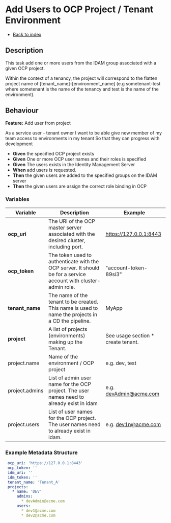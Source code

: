 # Add Users to OCP Project / Tenant Environment

* [Back to index](../README.md)

## Description

This task add one or more users from the IDAM group associated with a given OCP project.

Within the context of a tenancy, the project will correspond to the flatten project name of [tenant_name]-[environment_name] (e.g sometenant-test where sometenant is the name of the tenancy and test is the name of the environment).

## Behaviour

**Feature:** Add user from project

As a service user - tenant owner
I want to be able give new member of my team access to environments in my tenant
So that they can progress with development

* **Given** the specified OCP project exists
* **Given** One or more OCP user names and their roles is specified
* **Given** The users exists in the Identity Management Server
* **When** add users is requested.
* **Then** the given users are added to the specified groups on the IDAM server
* **Then** the given users are assign the correct role binding in OCP

### Variables

| Variable        | Description                                                                                                     | Example                             |
| --------------- | --------------------------------------------------------------------------------------------------------------- | ----------------------------------- |
| **ocp_uri**     | The URI of the OCP master server associated with the desired cluster, including port.                           | https://127.0.0.1:8443              |
| **ocp_token**   | The token used to authenticate with the OCP server. It should be for a service account with cluster-admin role. | "account-token-89si3"               |
| **tenant_name** | The name of the tenant to be created. This name is used to name the projects in a CD the pipeline.              | MyApp                               |
| **project**     | A list of projects (environments) making up the Tenant.                                                         | See usage section \* create tenant. |
| project.name    | Name of the environment / OCP project                                                                           | e.g. dev, test                      |
| project.admins  | List of admin user name for the OCP project. The user names need to already exist in idam                       | e.g. devAdmin@acme.com              |
| project.users   | List of user names for the OCP project. The user names need to already exist in idam.                           | e.g. dev1n@acme.com                 |

### Example Metadata Structure

```yaml
 ocp_uri: 'https://127.0.0.1:8443'
 ocp_token: ''
 idm_uri: ''
 idm_token: ''
 tenant_name: 'Tenant_A'
 projects:
   * name: 'DEV'
     admins:
       * devAdmin@acme.com
     users:
       * dev1@acme.com
       * dev2@acme.com

```
